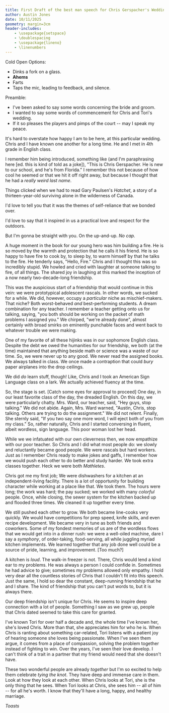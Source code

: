 ```yaml
---
title: First Draft of the best man speech for Chris Gerspacher's Wedding
author: Austin Jones
date: 10/11/2025
geometry: margin=3cm
header-includes:
    - \usepackage{setspace}
    - \doublespacing
    - \usepackage{lineno}
    - \linenumbers
---
```


<!-- Pre Intro -->

Cold Open Options:

- Dinks a fork on a glass.
- **Ahems**
- Farts
- Taps the mic, leading to feedback, and silence.

Preamble:

- I've been asked to say some words concerning the bride and groom.
- I wanted to say some words of commencement for Chris and Tori's wedding.
- If it so pleases the players and pimps of the court -- may I speak my peace.

<!-- Intro: I've been knowing Chris. -->

It's hard to overstate how happy I am to be here, at this particular wedding.
Chris and I have known one another for a long time.
He and I met in 4th grade in English class.

I remember him being introduced, something like (and I'm paraphrasing here [ed. this is kind of told as a joke]), "This is Chris Gerspacher. He is new to our school, and he's from Florida."
I remember this not because of how cool he seemed or that we hit it off right away, but because I thought that he had a *really weird last name*.

Things clicked when we had to read Gary Paulsen's _Hatchet_, a story of a thirteen-year-old surviving alone in the wilderness of Canada.

I'd love to tell you that it was the themes of self-reliance that we bonded over.

I'd love to say that it inspired in us a practical love and respect for the outdoors.

But I'm gonna be straight with you. On the up-and-up. *No cap.*

A huge moment in the book for our young hero was him building a fire.
He is so moved by the warmth and protection that he calls it his friend.
He is so happy to have fire to cook by, to sleep by, to warm himself by that he talks to the fire.
He tenderly says, "Hello, Fire."
Chris and I thought this was so incredibly stupid.
We howled and cried with laughter at someone talking to fire, of all things.
The shared joy in laughing at this marked the inception of a now nearly two-decade-long friendship.

<!-- Youth: Chris (and I) sucked. -->

This was the auspicious start of a friendship that would continue in this vein: we were prototypical adolescent rascals.
In other words, we sucked for a while.
We did, however, occupy a *particular* niche as mischief-makers.
That niche? Both worst-behaved *and* best-performing students.
A dream combination for any teacher.
I remember a teacher getting onto us for talking, saying, "you both should be working on the packet of math problems I assigned you."
We chirped, "we're already done", almost certainly with broad smirks on eminently punchable faces and went back to whatever trouble we were making.

One of my favorite of all these hijinks was in our sophomore English class.
Despite the debt we owed the humanities for our friendship, we both (at the time) maintained that anything beside math or science was a waste of our time.
So, we were never up to any good.
We never read the assigned books.
We always talked in class.
We once made a contraption that could *bury* paper airplanes into the drop ceilings.

We did *do* learn stuff, though!
Like, Chris and I took an American Sign Language class on a lark.
We actually achieved fluency at the time.

So, the stage is set. [Catch some eyes for approval to proceed]
One day, in our least favorite class of the day, the dreaded English.
On this day, we were particularly chatty.
Mrs. Ward, our teacher, said, "Hey guys, stop talking."
We did not abide.
Again, Mrs. Ward warned, "Austin, Chris, stop talking. Others are trying to do the assignment."
We did not relent.
Finally, She sternly said, "If you two say one more word, I will eject both of you from my class."
So, rather naturally, Chris and I started conversing in fluent, albeit wordless, sign language.
This poor woman lost her head.

<!-- Growth: Shows of character. -->

While we we infatuated with our own cleverness then, we now empathize with our poor teacher.
So Chris and I did what most people do: we slowly and reluctantly became good people.
We were rascals but hard workers.
Just as I remember Chris ready to make jokes and gaffs, I remember how we would push each other to do better and study harder.
We took extra classes together.
Heck we were both _Mathletes_.

Chris got me my first job; We were dishwashers for a kitchen at an independent-living facility.
There is a lot of opportunity for building character while working at a place like that. We took them.
The hours were long; the work was hard; the pay sucked; we worked with many _colorful_ people.
Once, while closing, the sewer system for the kitchen backed up and flooded three times.
We cleaned it up together every time.

We still pushed each other to grow.
We both became line-cooks very quickly.
We would have competitions for prep speed, knife skills, and even recipe development.
We became very in tune as both friends and coworkers.
Some of my fondest memories of us are of the wordless flows that we would get into in a dinner rush: we were a well-oiled machine, dare I say a *symphony*, of order-taking, food-serving, all while juggling myriad kitchen implements.
We learned together that any job done well could be a source of pride, learning, and improvement. [Too much?]

A kitchen is *loud*. The walk-in freezer is not.
There, Chris would lend a kind ear to my problems.
He was always a person I could confide in.
Sometimes he had advice to give; sometimes my problems allowed only empathy.
I hold very dear all the countless stories of Chris that I couldn't fit into this speech.
Just the same, I hold so dear the constant, deep-running friendship that he and I share.
The kind of friendship that you can't put words to, but it is always there.

<!-- Falling Action: Lonely Chris. -->

Our deep friendship isn't unique for Chris. He seems to inspire deep connection with a lot of people.
Something I saw as we grew up, people that Chris dated seemed to take this care for granted.

<!-- Climax: Enter Tori. -->

I've known Tori for over half a decade and, the whole time I've known her, she's loved Chris.
More than that, she appreciates him for who he is.
When Chris is ranting about something car-related, Tori listens with a patient joy of hearing someone she loves being passionate.
When I've seen them argue, it comes from a place of compassion, solving the problem together instead of fighting to win.
Over the years, I've seen their love develop.
I can't think of a trait in a partner that my friend would need that she doesn't have.

<!-- Conclusion: Why the marriage will work. -->

These two wonderful people are already *together* but I'm so excited to help them celebrate *tying the knot*.
They have deep and immense care in them.
Look at how they look at each other.
When Chris looks at Tori, she is the only thing that he sees.
When Tori looks at Chris, she sees him -- all of him -- for all he's worth.
I know that they'll have a long, happy, and healthy marriage.

*Toasts*
